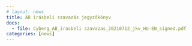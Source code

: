 ```yaml
---
# layout: news
title: AB írásbeli szavazás jegyzőkönyv
docs:
  - file: Cyberg_AB_irasbeli szavazas_20210712_jkv_HU-EN_signed.pdf
categories: [news]
---
```

